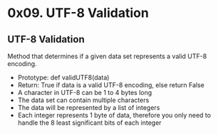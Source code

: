# 0x09. UTF-8 Validation
## UTF-8 Validation

Method that determines if a given data set represents a valid UTF-8 encoding.
 - Prototype: def validUTF8(data)
 - Return: True if data is a valid UTF-8 encoding, else return False
 - A character in UTF-8 can be 1 to 4 bytes long
 - The data set can contain multiple characters
 - The data will be represented by a list of integers
 - Each integer represents 1 byte of data, therefore you only need to handle the 8 least significant bits of each integer
